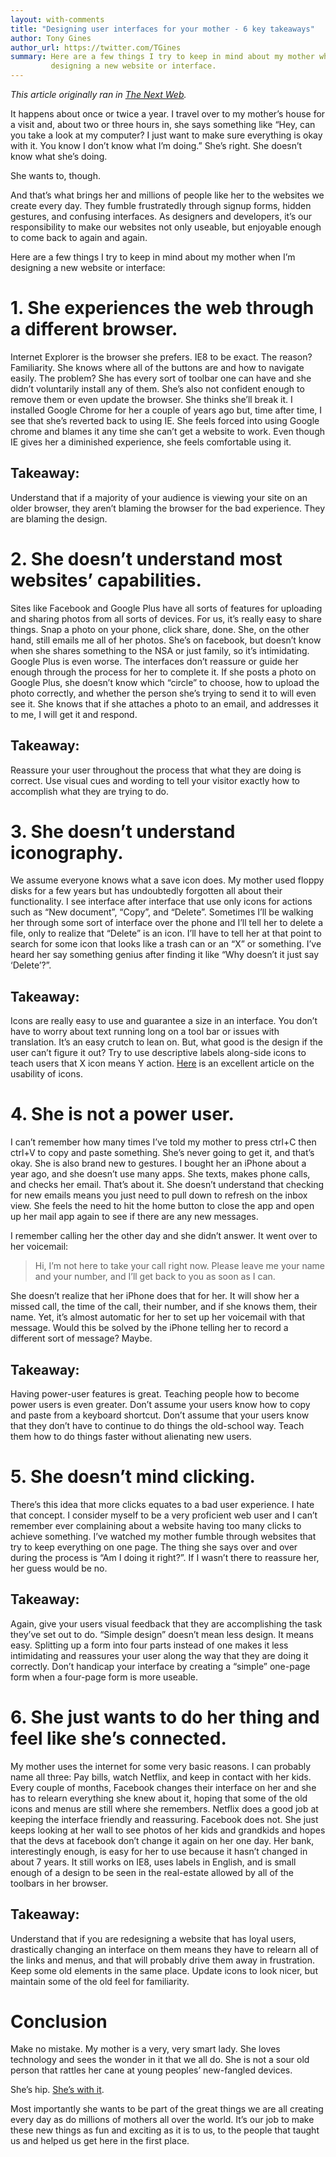 ```yaml
---
layout: with-comments
title: "Designing user interfaces for your mother - 6 key takeaways"
author: Tony Gines
author_url: https://twitter.com/TGines
summary: Here are a few things I try to keep in mind about my mother when I’m
         designing a new website or interface.
---
```


*This article originally ran in [The Next Web].*

[The Next Web]: http://thenextweb.com/dd/2013/08/12/designing-user-interfaces-for-your-mother/

It happens about once or twice a year. I travel over to my mother’s house for a
visit and, about two or three hours in, she says something like “Hey, can you
take a look at my computer? I just want to make sure everything is okay with
it. You know I don’t know what I’m doing.” She’s right. She doesn’t know what
she’s doing.

She wants to, though.

And that’s what brings her and millions of people like her to the websites we
create every day. They fumble frustratedly through signup forms, hidden
gestures, and confusing interfaces. As designers and developers, it’s our
responsibility to make our websites not only useable, but enjoyable enough to
come back to again and again.

Here are a few things I try to keep in mind about my mother when I’m designing
a new website or interface:

# 1. She experiences the web through a different browser.

Internet Explorer is the browser she prefers. IE8 to be exact. The reason?
Familiarity. She knows where all of the buttons are and how to navigate easily.
The problem? She has every sort of toolbar one can have and she didn’t
voluntarily install any of them. She’s also not confident enough to remove them
or even update the browser. She thinks she’ll break it. I installed Google
Chrome for her a couple of years ago but, time after time, I see that she’s
reverted back to using IE. She feels forced into using Google chrome and blames
it any time she can’t get a website to work. Even though IE gives her a
diminished experience, she feels comfortable using it.

## Takeaway:

Understand that if a majority of your audience is viewing your site on an older
browser, they aren’t blaming the browser for the bad experience. They are
blaming the design.

# 2. She doesn’t understand most websites’ capabilities.

Sites like Facebook and Google Plus have all sorts of features for uploading
and sharing photos from all sorts of devices. For us, it’s really easy to share
things. Snap a photo on your phone, click share, done. She, on the other hand,
still emails me all of her photos. She’s on facebook, but doesn’t know when she
shares something to the NSA or just family, so it’s intimidating. Google Plus
is even worse. The interfaces don’t reassure or guide her enough through the
process for her to complete it. If she posts a photo on Google Plus, she
doesn’t know which “circle” to choose, how to upload the photo correctly, and
whether the person she’s trying to send it to will even see it. She knows that
if she attaches a photo to an email, and addresses it to me, I will get it and
respond.

## Takeaway:

Reassure your user throughout the process that what they are doing is correct.
Use visual cues and wording to tell your visitor exactly how to accomplish what
they are trying to do.

# 3. She doesn’t understand iconography.

We assume everyone knows what a save icon does. My mother used floppy disks for
a few years but has undoubtedly forgotten all about their functionality. I see
interface after interface that use only icons for actions such as “New
document”, “Copy”, and “Delete”. Sometimes I’ll be walking her through some
sort of interface over the phone and I’ll tell her to delete a file, only to
realize that “Delete” is an icon. I’ll have to tell her at that point to search
for some icon that looks like a trash can or an “X” or something. I’ve heard
her say something genius after finding it like “Why doesn’t it just say
‘Delete’?”.

## Takeaway:

Icons are really easy to use and guarantee a size in an interface. You don’t
have to worry about text running long on a tool bar or issues with translation.
It’s an easy crutch to lean on. But, what good is the design if the user can’t
figure it out? Try to use descriptive labels along-side icons to teach users
that X icon means Y action. [Here] is an excellent article on the usability of
icons.

[Here]: http://stiern.com/articles/usability/usability-in-icons/

# 4. She is not a power user.

I can’t remember how many times I’ve told my mother to press ctrl+C then ctrl+V
to copy and paste something. She’s never going to get it, and that’s okay. She
is also brand new to gestures. I bought her an iPhone about a year ago, and she
doesn’t use many apps. She texts, makes phone calls, and checks her email.
That’s about it. She doesn’t understand that checking for new emails means you
just need to pull down to refresh on the inbox view. She feels the need to hit
the home button to close the app and open up her mail app again to see if there
are any new messages.

I remember calling her the other day and she didn’t answer. It went over to her
voicemail:

> Hi, I’m not here to take your call right now. Please leave me your name and
> your number, and I’ll get back to you as soon as I can.

She doesn’t realize that her iPhone does that for her. It will show her a
missed call, the time of the call, their number, and if she knows them, their
name. Yet, it’s almost automatic for her to set up her voicemail with that
message. Would this be solved by the iPhone telling her to record a different
sort of message? Maybe.

## Takeaway:

Having power-user features is great. Teaching people how to become power users
is even greater. Don’t assume your users know how to copy and paste from a
keyboard shortcut. Don’t assume that your users know that they don’t have to
continue to do things the old-school way. Teach them how to do things faster
without alienating new users.

# 5. She doesn’t mind clicking.

There’s this idea that more clicks equates to a bad user experience. I hate
that concept. I consider myself to be a very proficient web user and I can’t
remember ever complaining about a website having too many clicks to achieve
something. I’ve watched my mother fumble through websites that try to keep
everything on one page. The thing she says over and over during the process is
“Am I doing it right?”. If I wasn’t there to reassure her, her guess would be
no.

## Takeaway:

Again, give your users visual feedback that they are accomplishing the task
they’ve set out to do. “Simple design” doesn’t mean less design. It means easy.
Splitting up a form into four parts instead of one makes it less intimidating
and reassures your user along the way that they are doing it correctly. Don’t
handicap your interface by creating a “simple” one-page form when a four-page
form is more useable.

# 6. She just wants to do her thing and feel like she’s connected.

My mother uses the internet for some very basic reasons. I can probably name
all three: Pay bills, watch Netflix, and keep in contact with her kids. Every
couple of months, Facebook changes their interface on her and she has to
relearn everything she knew about it, hoping that some of the old icons and
menus are still where she remembers. Netflix does a good job at keeping the
interface friendly and reassuring. Facebook does not. She just keeps looking at
her wall to see photos of her kids and grandkids and hopes that the devs at
facebook don’t change it again on her one day. Her bank, interestingly enough,
is easy for her to use because it hasn’t changed in about 7 years. It still
works on IE8, uses labels in English, and is small enough of a design to be
seen in the real-estate allowed by all of the toolbars in her browser.

## Takeaway:

Understand that if you are redesigning a website that has loyal users,
drastically changing an interface on them means they have to relearn all of the
links and menus, and that will probably drive them away in frustration. Keep
some old elements in the same place. Update icons to look nicer, but maintain
some of the old feel for familiarity.

# Conclusion

Make no mistake. My mother is a very, very smart lady. She loves technology and
sees the wonder in it that we all do. She is not a sour old person that rattles
her cane at young peoples’ new-fangled devices.

She’s hip. [She’s with it][0].

Most importantly she wants to be part of the great things we are all creating
every day as do millions of mothers all over the world. It’s our job to make
these new things as fun and exciting as it is to us, to the people that taught
us and helped us get here in the first place.

[0]: http://www.youtube.com/watch?feature=player_detailpage&v=UeS-Xb5u4-U&t=3

